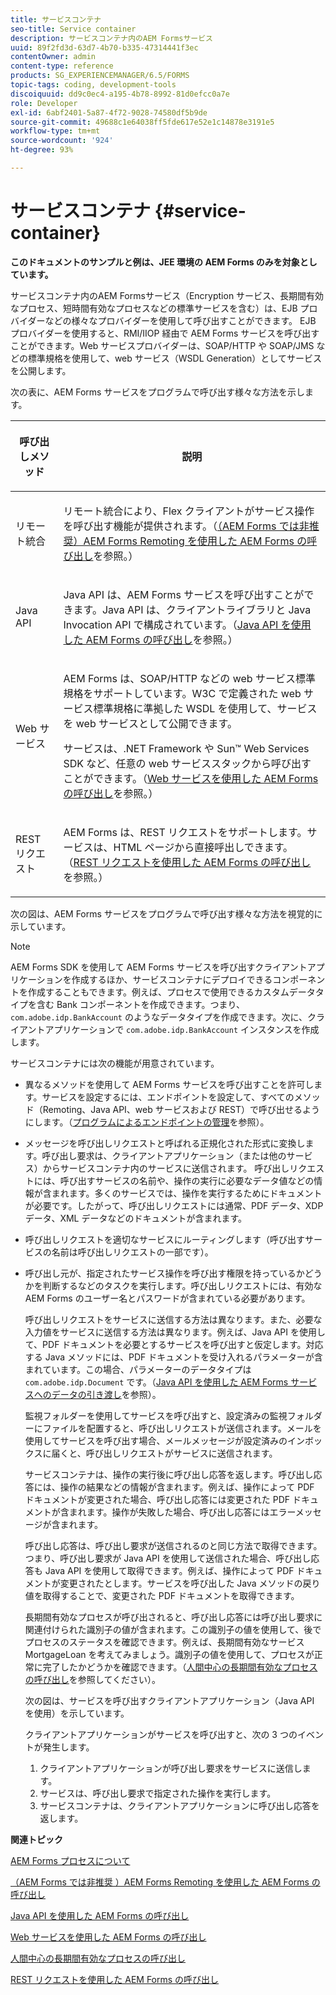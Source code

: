 ```yaml
---
title: サービスコンテナ
seo-title: Service container
description: サービスコンテナ内のAEM Formsサービス
uuid: 89f2fd3d-63d7-4b70-b335-47314441f3ec
contentOwner: admin
content-type: reference
products: SG_EXPERIENCEMANAGER/6.5/FORMS
topic-tags: coding, development-tools
discoiquuid: dd9c0ec4-a195-4b78-8992-81d0efcc0a7e
role: Developer
exl-id: 6abf2401-5a87-4f72-9028-74580df5b9de
source-git-commit: 49688c1e64038ff5fde617e52e1c14878e3191e5
workflow-type: tm+mt
source-wordcount: '924'
ht-degree: 93%

---
```


# サービスコンテナ {#service-container}

**このドキュメントのサンプルと例は、JEE 環境の AEM Forms のみを対象としています。**

サービスコンテナ内のAEM Formsサービス（Encryption サービス、長期間有効なプロセス、短時間有効なプロセスなどの標準サービスを含む）は、EJB プロバイダーなどの様々なプロバイダーを使用して呼び出すことができます。 EJB プロバイダーを使用すると、RMI/IIOP 経由で AEM Forms サービスを呼び出すことができます。Web サービスプロバイダーは、SOAP/HTTP や SOAP/JMS などの標準規格を使用して、web サービス（WSDL Generation）としてサービスを公開します。

次の表に、AEM Forms サービスをプログラムで呼び出す様々な方法を示します。

<table>
 <thead>
  <tr>
   <th><p>呼び出しメソッド</p></th>
   <th><p>説明</p></th>
  </tr>
 </thead>
 <tbody>
  <tr>
   <td><p>リモート統合</p></td>
   <td><p>リモート統合により、Flex クライアントがサービス操作を呼び出す機能が提供されます。（<a href="/help/forms/developing/invoking-aem-forms-using-remoting.md#invoking-aem-forms-using-remoting">（AEM Forms では非推奨）AEM Forms Remoting を使用した AEM Forms の呼び出し</a>を参照。）</p></td>
  </tr>
  <tr>
   <td><p>Java API</p></td>
   <td><p>Java API は、AEM Forms サービスを呼び出すことができます。Java API は、クライアントライブラリと Java Invocation API で構成されています。（<a href="/help/forms/developing/invoking-aem-forms-using-java.md#invoking-aem-forms-using-the-java-api">Java API を使用した AEM Forms の呼び出し</a>を参照。）</p></td>
  </tr>
  <tr>
   <td><p>Web サービス</p></td>
   <td><p>AEM Forms は、SOAP/HTTP などの web サービス標準規格をサポートしています。W3C で定義された web サービス標準規格に準拠した WSDL を使用して、サービスを web サービスとして公開できます。</p><p>サービスは、.NET Framework や Sun™ Web Services SDK など、任意の web サービススタックから呼び出すことができます。（<a href="/help/forms/developing/invoking-aem-forms-using-web.md#invoking-aem-forms-using-web-services">Web サービスを使用した AEM Forms の呼び出し</a>を参照。）</p></td>
  </tr>
  <tr>
   <td><p>REST リクエスト</p></td>
   <td><p>AEM Forms は、REST リクエストをサポートします。サービスは、HTML ページから直接呼出しできます。（<a href="/help/forms/developing/invoking-aem-forms-using-rest.md#invoking-aem-forms-using-rest-requests">REST リクエストを使用した AEM Forms の呼び出し</a>を参照。）</p></td>
  </tr>
 </tbody>
</table>

次の図は、AEM Forms サービスをプログラムで呼び出す様々な方法を視覚的に示しています。

>[!NOTE]
>
>AEM Forms SDK を使用して AEM Forms サービスを呼び出すクライアントアプリケーションを作成するほか、サービスコンテナにデプロイできるコンポーネントを作成することもできます。例えば、プロセスで使用できるカスタムデータタイプを含む Bank コンポーネントを作成できます。つまり、`com.adobe.idp.BankAccount` のようなデータタイプを作成できます。次に、クライアントアプリケーションで `com.adobe.idp.BankAccount` インスタンスを作成します。

サービスコンテナには次の機能が用意されています。

* 異なるメソッドを使用して AEM Forms サービスを呼び出すことを許可します。サービスを設定するには、エンドポイントを設定して、すべてのメソッド（Remoting、Java API、web サービスおよび REST）で呼び出せるようにします。（[プログラムによるエンドポイントの管理](/help/forms/developing/programmatically-endpoints.md#programmatically-managing-endpoints)を参照）。
* メッセージを呼び出しリクエストと呼ばれる正規化された形式に変換します。呼び出し要求は、クライアントアプリケーション（または他のサービス）からサービスコンテナ内のサービスに送信されます。 呼び出しリクエストには、呼び出すサービスの名前や、操作の実行に必要なデータ値などの情報が含まれます。多くのサービスでは、操作を実行するためにドキュメントが必要です。したがって、呼び出しリクエストには通常、PDF データ、XDP データ、XML データなどのドキュメントが含まれます。
* 呼び出しリクエストを適切なサービスにルーティングします（呼び出すサービスの名前は呼び出しリクエストの一部です）。
* 呼び出し元が、指定されたサービス操作を呼び出す権限を持っているかどうかを判断するなどのタスクを実行します。呼び出しリクエストには、有効な AEM Forms のユーザー名とパスワードが含まれている必要があります。

  呼び出しリクエストをサービスに送信する方法は異なります。また、必要な入力値をサービスに送信する方法は異なります。例えば、Java API を使用して、PDF ドキュメントを必要とするサービスを呼び出すと仮定します。対応する Java メソッドには、PDF ドキュメントを受け入れるパラメーターが含まれています。この場合、パラメーターのデータタイプは `com.adobe.idp.Document` です。（[Java API を使用した AEM Forms サービスへのデータの引き渡し](/help/forms/developing/invoking-aem-forms-using-java.md#passing-data-to-aem-forms-services-using-the-java-api)を参照）。

  監視フォルダーを使用してサービスを呼び出すと、設定済みの監視フォルダーにファイルを配置すると、呼び出しリクエストが送信されます。メールを使用してサービスを呼び出す場合、メールメッセージが設定済みのインボックスに届くと、呼び出しリクエストがサービスに送信されます。

  サービスコンテナは、操作の実行後に呼び出し応答を返します。呼び出し応答には、操作の結果などの情報が含まれます。例えば、操作によって PDF ドキュメントが変更された場合、呼び出し応答には変更された PDF ドキュメントが含まれます。操作が失敗した場合、呼び出し応答にはエラーメッセージが含まれます。

  呼び出し応答は、呼び出し要求が送信されるのと同じ方法で取得できます。つまり、呼び出し要求が Java API を使用して送信された場合、呼び出し応答も Java API を使用して取得できます。例えば、操作によって PDF ドキュメントが変更されたとします。サービスを呼び出した Java メソッドの戻り値を取得することで、変更された PDF ドキュメントを取得できます。

  長期間有効なプロセスが呼び出されると、呼び出し応答には呼び出し要求に関連付けられた識別子の値が含まれます。この識別子の値を使用して、後でプロセスのステータスを確認できます。例えば、長期間有効なサービス MortgageLoan を考えてみましょう。識別子の値を使用して、プロセスが正常に完了したかどうかを確認できます。（[人間中心の長期間有効なプロセスの呼び出し](/help/forms/developing/invoking-human-centric-long-lived.md#invoking-human-centric-long-lived-processes)を参照してください）。

  次の図は、サービスを呼び出すクライアントアプリケーション（Java API を使用）を示しています。

  クライアントアプリケーションがサービスを呼び出すと、次の 3 つのイベントが発生します。

   1. クライアントアプリケーションが呼び出し要求をサービスに送信します。
   1. サービスは、呼び出し要求で指定された操作を実行します。
   1. サービスコンテナは、クライアントアプリケーションに呼び出し応答を返します。

**関連トピック**

[AEM Forms プロセスについて](/help/forms/developing/aem-forms-processes.md#understanding-aem-forms-processes)

[（AEM Forms では非推奨 ）AEM Forms Remoting を使用した AEM Forms の呼び出し](/help/forms/developing/invoking-aem-forms-using-remoting.md#invoking-aem-forms-using-remoting)

[Java API を使用した AEM Forms の呼び出し](/help/forms/developing/invoking-aem-forms-using-java.md#invoking-aem-forms-using-the-java-api)

[Web サービスを使用した AEM Forms の呼び出し](/help/forms/developing/invoking-aem-forms-using-web.md#invoking-aem-forms-using-web-services)

[人間中心の長期間有効なプロセスの呼び出し](/help/forms/developing/invoking-human-centric-long-lived.md#invoking-human-centric-long-lived-processes)

[REST リクエストを使用した AEM Forms の呼び出し](/help/forms/developing/invoking-aem-forms-using-rest.md#invoking-aem-forms-using-rest-requests)
